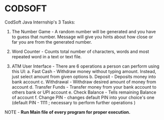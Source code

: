 # CODSOFT
CodSoft Java Internship's 3 Tasks:
  1. The Number Game - A random number will be generated and you have to guess that number. Message will give you hints about how close or     far you are from the generated number.
     
  2. Word Counter - Counts total number of characters, words and most repeated word in a text or text file.
     
  3. ATM User Interface - There are 6 operations a person can perform using this UI:
     a. Fast Cash - Withdraw money without typing amount. Instead, just select amount from given options
     b. Deposit - Deposits money into bank account
     c. Withdrawal - Withdraw desired amount of money from account
     d. Transfer Funds - Transfer money from your bank account to others bank or UPI account
     e. Check Balance - Tells remaining Balance of account
     f. Change PIN - changes default PIN into your choice's one (default PIN - 1111 ; necessary to perform further operations )

NOTE - **Run Main file of every program for proper execution.**
